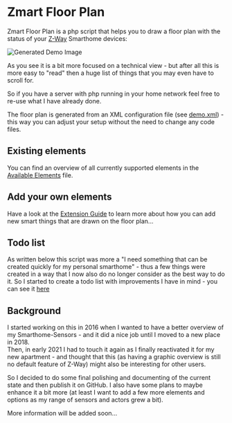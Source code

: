 # Zmart Floor Plan

Zmart Floor Plan is a php script that helps you to draw a floor plan with the status of your [Z-Way](https://z-wave.me/z-way/) Smarthome devices:

![Generated Demo Image](doc/demo-floorplan.png)

As you see it is a bit more focused on a technical view - but after all this is more easy to "read" then a huge list of things that you may even have to scroll for.

So if you have a server with php running in your home network feel free to re-use what I have already done.

The floor plan is generated from an XML configuration file (see [demo.xml](demo.xml)) - this way you can adjust your setup without the need to change any code files.

## Existing elements

You can find an overview of all currently supported elements in the [Available Elements](doc/elements.md) file.

## Add your own elements

Have a look at the [Extension Guide](doc/extension.md) to learn more about how you can add new smart things that are drawn on the floor plan...


## Todo list

As written below this script was more a "I need something that can be created quickly for my personal smarthome" - thus a few things were created in a way that I now also do no longer consider as the best way to do it. So I started to create a todo list with improvements I have in mind - you can see it [here](doc/todo.md)

## Background

I started working on this in 2016 when I wanted to have a better overview of my Smarthome-Sensors - and it did a nice job until I moved to a new place in 2018.  
Then, in early 2021 I had to touch it again as I finally reactivated it for my new apartment - and thought that this (as having a graphic overview is still no default feature of Z-Way) might also be interesting for other users.

So I decided to do some final polishing and documenting of the current state and then publish it on GitHub.
I also have some plans to maybe enhance it a bit more (at least I want to add a few more elements and options as my range of sensors and actors grew a bit).

More information will be added soon...
